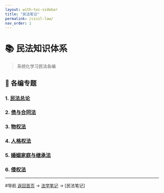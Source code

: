 ```yaml
---
layout: with-toc-sidebar
title: "民法笔记"
permalink: /civil-law/
nav_order: 1
---
```


# 📚 民法知识体系

> 系统化学习民法各编

## 🎯 各编专题

### 1. [民法总论](/civil-law-general-theory/)

### 2. [债与合同法](/civil-law-obligation-contract/)

### 3. [物权法](/civil-law-property-law/)

### 4. [人格权法](/civil-law-personality-rights/)

### 5. [婚姻家庭与继承法](/civil-law-family-inheritance/)

### 6. [侵权法](/civil-law-tort-law/)

---

#导航
[返回首页](/) → [法学笔记](/legal-notes/) → [民法笔记]
